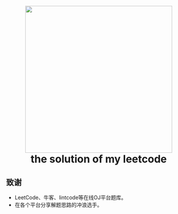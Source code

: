 <h1 align="center">
  <br>
  <a href="https://github.com/zhangxiaoyidog/leetcode">
  <img src="https://note.youdao.com/yws/api/personal/file/WEBa2a77cb5e9f3d189fa91cd300f25a6da?method=download&shareKey=eeea01b99b7898269f4140d921aca7ed" width="400"></a>
  <br>
  the solution of my leetcode
  <br>
</h1>


## 致谢

- LeetCode、牛客、lintcode等在线OJ平台题库。
- 在各个平台分享解题思路的冲浪选手。

